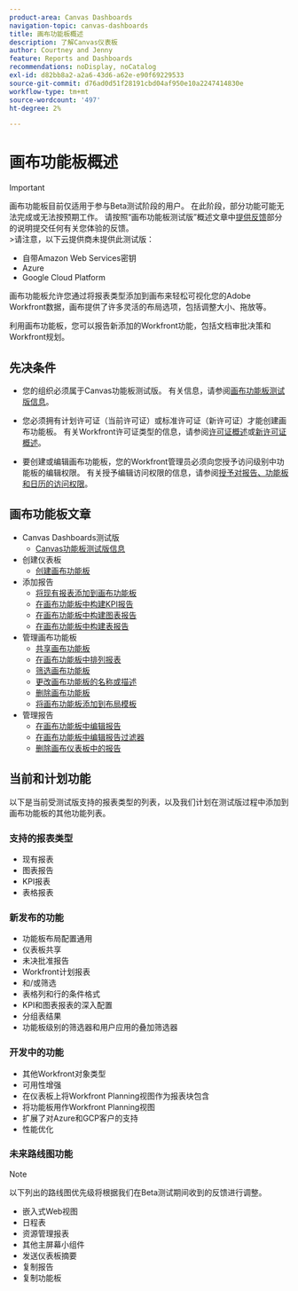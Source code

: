 ```yaml
---
product-area: Canvas Dashboards
navigation-topic: canvas-dashboards
title: 画布功能板概述
description: 了解Canvas仪表板
author: Courtney and Jenny
feature: Reports and Dashboards
recommendations: noDisplay, noCatalog
exl-id: d82bb8a2-a2a6-43d6-a62e-e90f69229533
source-git-commit: d76ad0d51f28191cbd04af950e10a2247414830e
workflow-type: tm+mt
source-wordcount: '497'
ht-degree: 2%

---
```


# 画布功能板概述

>[!IMPORTANT]
>
>画布功能板目前仅适用于参与Beta测试阶段的用户。 在此阶段，部分功能可能无法完成或无法按预期工作。 请按照“画布功能板测试版”概述文章中[提供反馈](/help/quicksilver/product-announcements/betas/canvas-dashboards-beta/canvas-dashboards-beta-information.md#provide-feedback)部分的说明提交任何有关您体验的反馈。<br>
>&#x200B;>请注意，以下云提供商未提供此测试版：
>
>* 自带Amazon Web Services密钥
>* Azure
>* Google Cloud Platform

画布功能板允许您通过将报表类型添加到画布来轻松可视化您的Adobe Workfront数据，画布提供了许多灵活的布局选项，包括调整大小、拖放等。

利用画布功能板，您可以报告新添加的Workfront功能，包括文档审批决策和Workfront规划。


## 先决条件

* 您的组织必须属于Canvas功能板测试版。 有关信息，请参阅[画布功能板测试版信息](/help/quicksilver/product-announcements/betas/canvas-dashboards-beta/canvas-dashboards-beta-information.md)。

* 您必须拥有计划许可证（当前许可证）或标准许可证（新许可证）才能创建画布功能板。 有关Workfront许可证类型的信息，请参阅[许可证概述](/help/quicksilver/administration-and-setup/add-users/access-levels-and-object-permissions/wf-licenses.md)或[新许可证概述](/help/quicksilver/administration-and-setup/add-users/how-access-levels-work/licenses-overview.md)。

* 要创建或编辑画布功能板，您的Workfront管理员必须向您授予访问级别中功能板的编辑权限。 有关授予编辑访问权限的信息，请参阅[授予对报告、功能板和日历的访问权限](/help/quicksilver/administration-and-setup/add-users/configure-and-grant-access/grant-access-reports-dashboards-calendars.md)。

## 画布功能板文章

* Canvas Dashboards测试版
   * [Canvas功能板测试版信息](/help/quicksilver/product-announcements/betas/canvas-dashboards-beta/canvas-dashboards-beta-information.md)
* 创建仪表板
   * [创建画布功能板](/help/quicksilver/reports-and-dashboards/canvas-dashboards/create-dashboards/create-dashboards.md)
* 添加报告
   * [将现有报表添加到画布功能板](/help/quicksilver/reports-and-dashboards/canvas-dashboards/add-reports/add-existing-report.md)
   * [在画布功能板中构建KPI报告](/help/quicksilver/reports-and-dashboards/canvas-dashboards/add-reports/build-kpi-report.md)
   * [在画布功能板中构建图表报告](/help/quicksilver/reports-and-dashboards/canvas-dashboards/add-reports/build-chart-report.md)
   * [在画布功能板中构建表报告](/help/quicksilver/reports-and-dashboards/canvas-dashboards/add-reports/build-table-report.md)
* 管理画布功能板
   * [共享画布功能板](/help/quicksilver/reports-and-dashboards/canvas-dashboards/manage-canvas-dashboards/share-canvas-dashboard.md)
   * [在画布功能板中排列报表](/help/quicksilver/reports-and-dashboards/canvas-dashboards/manage-canvas-dashboards/arrange-reports-in-dashboard.md)
   * [筛选画布功能板](/help/quicksilver/reports-and-dashboards/canvas-dashboards/manage-canvas-dashboards/filter-canvas-dashboard.md)
   * [更改画布功能板的名称或描述](/help/quicksilver/reports-and-dashboards/canvas-dashboards/manage-canvas-dashboards/change-name-or-description-of-dashboard.md)
   * [删除画布功能板](/help/quicksilver/reports-and-dashboards/canvas-dashboards/manage-canvas-dashboards/delete-a-canvas-dashboard.md)
   * [将画布功能板添加到布局模板](/help/quicksilver/reports-and-dashboards/canvas-dashboards/manage-canvas-dashboards/add-dashboard-to-layout-template.md)
* 管理报告
   * [在画布功能板中编辑报告](/help/quicksilver/reports-and-dashboards/canvas-dashboards/manage-reports/edit-a-report.md)
   * [在画布功能板中编辑报告过滤器](/help/quicksilver/reports-and-dashboards/canvas-dashboards/manage-reports/edit-report-filters.md)
   * [删除画布仪表板中的报告](/help/quicksilver/reports-and-dashboards/canvas-dashboards/manage-reports/delete-a-report.md)

## 当前和计划功能

以下是当前受测试版支持的报表类型的列表，以及我们计划在测试版过程中添加到画布功能板的其他功能列表。

### 支持的报表类型

* 现有报表
* 图表报告
* KPI报表
* 表格报表

### 新发布的功能

* 功能板布局配置通用
* 仪表板共享
* 未决批准报告
* Workfront计划报表
* 和/或筛选
* 表格列和行的条件格式
* KPI和图表报表的深入配置
* 分组表结果
* 功能板级别的筛选器和用户应用的叠加筛选器


### 开发中的功能

* 其他Workfront对象类型
* 可用性增强
* 在仪表板上将Workfront Planning视图作为报表块包含
* 将功能板用作Workfront Planning视图
* 扩展了对Azure和GCP客户的支持
* 性能优化

### 未来路线图功能

>[!NOTE]
>
>以下列出的路线图优先级将根据我们在Beta测试期间收到的反馈进行调整。

* 嵌入式Web视图
* 日程表
* 资源管理报表
* 其他主屏幕小组件
* 发送仪表板摘要
* 复制报告
* 复制功能板


